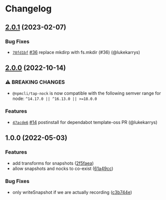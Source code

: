 # Changelog

## [2.0.1](https://github.com/npm/tap-nock/compare/v2.0.0...v2.0.1) (2023-02-07)

### Bug Fixes

- [`78fd1bf`](https://github.com/npm/tap-nock/commit/78fd1bf0cf2aed488335362567e9b5fac98787f6) [#36](https://github.com/npm/tap-nock/pull/36) replace mkdirp with fs.mkdir (#36) (@lukekarrys)

## [2.0.0](https://github.com/npm/tap-nock/compare/v1.0.0...v2.0.0) (2022-10-14)

### ⚠️ BREAKING CHANGES

- `@npmcli/tap-nock` is now compatible with the following semver range for node: `^14.17.0 || ^16.13.0 || >=18.0.0`

### Features

- [`47acde6`](https://github.com/npm/tap-nock/commit/47acde630164a8e5e5fbde8b94187d2f69e5130e) [#14](https://github.com/npm/tap-nock/pull/14) postinstall for dependabot template-oss PR (@lukekarrys)

## 1.0.0 (2022-05-03)

### Features

- add transforms for snapshots ([2f5faea](https://github.com/npm/tap-nock/commit/2f5faea30037ce2d88b81e7d190a0dbdfdd96c10))
- allow snapshots and nocks to co-exist ([61a49cc](https://github.com/npm/tap-nock/commit/61a49cc3f6bf363274c8be4acac4745b74562196))

### Bug Fixes

- only writeSnapshot if we are actually recording ([c3b744e](https://github.com/npm/tap-nock/commit/c3b744efeb500b1b5f82b0515e87da45f2f88305))
